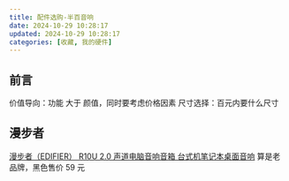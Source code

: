 ```yaml
---
title: 配件选购-半百音响
date: 2024-10-29 10:28:17
updated: 2024-10-29 10:28:17
categories: [收藏, 我的硬件]
---
```


## 前言

价值导向：功能 大于 颜值，同时要考虑价格因素
尺寸选择：百元内要什么尺寸

## 漫步者

[漫步者（EDIFIER） R10U 2.0 声道电脑音响音箱 台式机笔记本桌面音响](https://item.jd.com/136358.html) 算是老品牌，黑色售价 59 元
